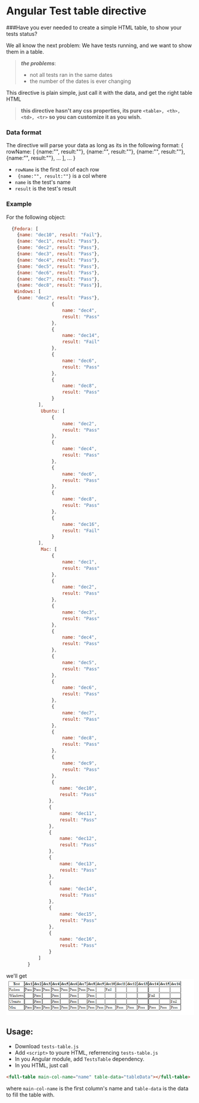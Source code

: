 # Angular Test table directive

###Have you ever needed to create a simple HTML table, to show your tests status?

We all know the next problem:
We have tests running, and we want to show them in a table.
> ***the problems***:
> * not all tests ran in the same dates
> * the number of the dates is ever changing


This directive is plain simple,
just call it with the data, and get the right table HTML
> **this directive hasn't any css properties, its pure ``<table>, <th>, <td>, <tr>`` so you can customize it as you wish.**

### Data format
The directive will parse your data as long as its in the following format:
{
    rowName: [
    {name:"", result:""},
    {name:"", result:""},
    {name:"", result:""},
    {name:"", result:""},
    ...
    ],
    ...
}

- ``rowName`` is the first col of each row
- ` {name:"", result:""}` is a col where
 - ``name`` is the test's name
 - ``result`` is the test's result


### Example

 For the following object:
```javascript
  {Fedora: [
    {name: "dec10", result: "Fail"},
    {name: "dec1", result: "Pass"},
    {name: "dec2", result: "Pass"},
    {name: "dec3", result: "Pass"},
    {name: "dec4", result: "Pass"},
    {name: "dec5", result: "Pass"},
    {name: "dec6", result: "Pass"},
    {name: "dec7", result: "Pass"},
    {name: "dec8", result: "Pass"}],
   Windows: [
    {name: "dec2", result: "Pass"},
                 {
                     name: "dec4",
                     result: "Pass"
                 },
                 {
                     name: "dec14",
                     result: "Fail"
                 },
                 {
                     name: "dec6",
                     result: "Pass"
                 },
                 {
                     name: "dec8",
                     result: "Pass"
                 }
         	],
             Ubuntu: [
                 {
                     name: "dec2",
                     result: "Pass"
                 },
                 {
                     name: "dec4",
                     result: "Pass"
                 },
                 {
                     name: "dec6",
                     result: "Pass"
                 },
                 {
                     name: "dec8",
                     result: "Pass"
                 },
                 {
                     name: "dec16",
                     result: "Fail"
                 }
         	],
             Mac: [
                 {
                     name: "dec1",
                     result: "Pass"
                 },
                 {
                     name: "dec2",
                     result: "Pass"
                 },
                 {
                     name: "dec3",
                     result: "Pass"
                 },
                 {
                     name: "dec4",
                     result: "Pass"
                 },
                 {
                     name: "dec5",
                     result: "Pass"
                 },
                 {
                     name: "dec6",
                     result: "Pass"
                 },
                 {
                     name: "dec7",
                     result: "Pass"
                 },
                 {
                     name: "dec8",
                     result: "Pass"
                 },
                 {
                     name: "dec9",
                     result: "Pass"
                 },
                 {
                    name: "dec10",
                    result: "Pass"
                },
                {
                    name: "dec11",
                    result: "Pass"
                },
                {
                    name: "dec12",
                    result: "Pass"
                },
                {
                    name: "dec13",
                    result: "Pass"
                },
                {
                    name: "dec14",
                    result: "Pass"
                },
                {
                    name: "dec15",
                    result: "Pass"
                },
                {
                    name: "dec16",
                    result: "Pass"
                }
        	]
        }
```

we'll get
![alt tag](https://github.com/ItamarShDev/angular-tests-table-directive/blob/master/example.PNG)

## Usage:
* Download ``tests-table.js``
* Add ``<script>`` to youre HTML, referrencing ``tests-table.js``
* In you Angular module, add ``TestsTable`` dependency.
* In you HTML, just call 
```html
<full-table main-col-name="name" table-data="tableData"></full-table>
```
where ``main-col-name`` is the first column's name
and ``table-data`` is the data to fill the table with.
